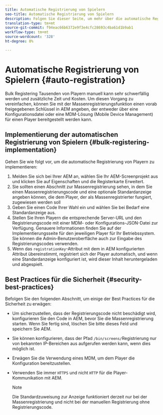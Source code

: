 ```yaml
---
title: Automatische Registrierung von Spielern
seo-title: Automatische Registrierung von Spielern
description: Folgen Sie dieser Seite, um mehr über die automatische Registrierung von Spielern mit AMS/On-Prem-Bildschirmen zu erfahren.
translation-type: tm+mt
source-git-commit: f94eac66b6372e9f3e4cfc28693c4ba61d1b9ab1
workflow-type: tm+mt
source-wordcount: '328'
ht-degree: 0%

---
```



# Automatische Registrierung von Spielern {#auto-registration}

Bulk Registering Tausenden von Playern manuell kann sehr schwerfällig werden und zusätzliche Zeit und Kosten. Um diesen Vorgang zu vereinfachen, können Sie mit der Massenregistrierungsfunktion einen vorab freigegebenen Schlüssel in AEM angeben, der entweder über eine Konfigurationsdatei oder eine MDM-Lösung (Mobile Device Management) für einen Player bereitgestellt werden kann.

## Implementierung der automatischen Registrierung von Spielern {#bulk-registering-implementation}

Gehen Sie wie folgt vor, um die automatische Registrierung von Playern zu implementieren:

1. Melden Sie sich bei Ihrer AEM an, wählen Sie Ihr AEM-Screenprojekt aus und klicken Sie auf Eigenschaften und die Registerkarte Erweitert.
1. Sie sollten einen Abschnitt zur Massenregistrierung sehen, in dem Sie einen Massenregistrierungscode und eine optionale Standardanzeige angeben können, die dem Player, der als Massenregistrierter fungiert, zugewiesen werden soll
1. Geben Sie einen Code Ihrer Wahl ein und wählen Sie bei Bedarf eine Standardanzeige aus.
1. Stellen Sie Ihren Playern die entsprechende Server-URL und den Registrierungscode mit einer MDM- oder Konfigurations-JSON-Datei zur Verfügung. Genauere Informationen finden Sie auf der Implementierungsseite für den jeweiligen Player für Ihr Betriebssystem. Sie können die Admin-Benutzeroberfläche auch zur Eingabe des Registrierungscodes verwenden.
1. Wenn das `registrationKey`-Attribut mit dem in AEM konfigurierten Attribut übereinstimmt, registriert sich der Player automatisch, und wenn eine Standardanzeige konfiguriert ist, wird dieser Inhalt heruntergeladen und abgespielt.

## Best Practices für die Sicherheit {#security-best-practices}

Befolgen Sie den folgenden Abschnitt, um einige der Best Practices für die Sicherheit zu erwägen:

* Um sicherzustellen, dass der Registrierungscode nicht beschädigt wird, konfigurieren Sie den Code in AEM, bevor Sie die Massenregistrierung starten. Wenn Sie fertig sind, löschen Sie bitte dieses Feld und speichern Sie AEM.

* Sie können konfigurieren, dass der Pfad `/bin/screens/`Registrierung nur von bekannten IP-Bereichen aus aufgerufen werden kann, wenn dies möglich ist.

* Erwägen Sie die Verwendung eines MDM, um dem Player die Konfiguration bereitzustellen.

* Verwenden Sie immer `HTTPS` und nicht `HTTP` für die Player-Kommunikation mit AEM.

   >[!NOTE]
   >Die Standardzuweisung zur Anzeige funktioniert derzeit nur bei der Massenregistrierung und nicht bei der manuellen Registrierung ohne Registrierungscode.
